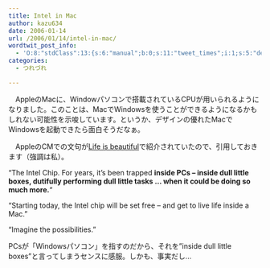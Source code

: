 ```yaml
---
title: Intel in Mac
author: kazu634
date: 2006-01-14
url: /2006/01/14/intel-in-mac/
wordtwit_post_info:
  - 'O:8:"stdClass":13:{s:6:"manual";b:0;s:11:"tweet_times";i:1;s:5:"delay";i:0;s:7:"enabled";i:1;s:10:"separation";s:2:"60";s:7:"version";s:3:"3.7";s:14:"tweet_template";b:0;s:6:"status";i:2;s:6:"result";a:0:{}s:13:"tweet_counter";i:2;s:13:"tweet_log_ids";a:1:{i:0;i:2245;}s:9:"hash_tags";a:0:{}s:8:"accounts";a:1:{i:0;s:7:"kazu634";}}'
categories:
  - つれづれ

---
```

<div class="section">
<p>
    　AppleのMacに、Windowパソコンで搭載されているCPUが用いられるようになりました。このことは、MacでWindowsを使うことができるようになるかもしれない可能性を示唆しています。というか、デザインの優れたMacでWindowsを起動できたら面白そうだなぁ。
</p></p> 
  
<p>
    　AppleのCMでの文句が<a href="http://satoshi.blogs.com/life/2006/01/intel_for_mactv.html" onclick="__gaTracker('send', 'event', 'outbound-article', 'http://satoshi.blogs.com/life/2006/01/intel_for_mactv.html', 'Life is beautiful');" target="blank">Life is beautiful</a>で紹介されていたので、引用しておきます（強調は私）。
</p>
  
<p>
<blockquote>
</blockquote>
</p>
  
<p>
    &#8220;The Intel Chip. For years, it&#8217;s been trapped <b>inside PCs &#8211; inside dull little boxes, dutifully performing dull little tasks &#8230; when it could be doing so much more.</b>&#8220;
</p></p> 
  
<p>
    &#8220;Starting today, the Intel chip will be set free &#8211; and get to live life inside a Mac.&#8221;
</p></p> 
  
<p>
    &#8220;Imagine the possibilities.&#8221;
</p></p> 
  
<p>
    PCsが「Windowsパソコン」を指すのだから、それを&#8221;inside dull little boxes&#8221;と言ってしまうセンスに感服。しかも、事実だし…
</p>
</div>